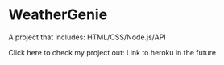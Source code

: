 # WeatherGenie
A project that includes: HTML/CSS/Node.js/API

Click here to check my project out:
Link to heroku in the future

